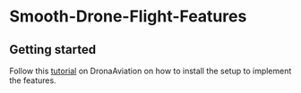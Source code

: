 # Smooth-Drone-Flight-Features
## Getting started 
Follow this [tutorial](https://create.dronaaviation.com/software/tutorials/cygnus-ide/getting-started) on DronaAviation on how to install the setup to implement the features.
